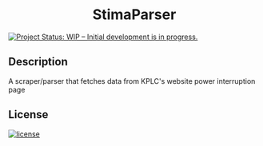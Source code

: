 <h1 align="center"><b>StimaParser</b></h1>


[![Project Status: WIP – Initial development is in progress.](https://www.repostatus.org/badges/latest/wip.svg)](https://github.com/DanNduati/Jokes_api)
## <b>Description</b>
A scraper/parser that fetches data from KPLC's website power interruption page

## <b>License</b>
[![license](https://img.shields.io/github/license/mashape/apistatus.svg?style=for-the-badge)](LICENSE)